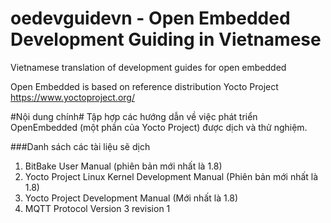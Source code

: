 # oedevguidevn - Open Embedded Development Guiding in Vietnamese
Vietnamese translation of development guides for open embedded 

Open Embedded is based on reference distribution Yocto Project
https://www.yoctoproject.org/

#Nội dung chính#
Tập hợp các hướng dẫn về việc phát triển OpenEmbedded (một phần của Yocto Project)
được dịch và thử nghiệm.

###Danh sách các tài liệu sẽ dịch
1. BitBake User Manual (phiên bản mới nhất là 1.8)
2. Yocto Project Linux Kernel Development Manual (Phiên bản mới nhất là 1.8)
3. Yocto Project Development Manual (Mới nhất là 1.8)
4. MQTT Protocol Version 3 revision 1
